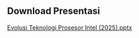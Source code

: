 ## Download Presentasi

[Evolusi Teknologi Prosesor Intel (2025).pptx](.[/Evolusi%20Teknologi%20Prosesor%20Intel%20(2025).pptx](https://view.officeapps.live.com/op/view.aspx?src=https%3A%2F%2Fraw.githubusercontent.com%2Fdindadiyaharifa%2FSisOp-2025%2Frefs%2Fheads%2Fmain%2FEvolusi%2520Teknologi%2520Prosesor%2520Intel%2520(2025).pptx&wdOrigin=BROWSELINK))
